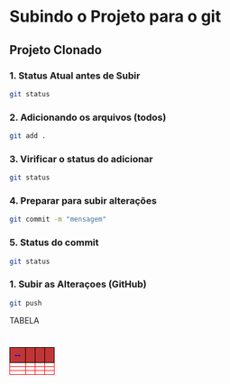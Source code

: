 # Subindo o Projeto para o git 
## Projeto Clonado

### 1. Status Atual antes de Subir

```bash
git status

``` 
### 2. Adicionando os arquivos  (todos)

```bash
git add .

``` 
### 3. Virificar o status do adicionar

```bash
git status

``` 
### 4. Preparar para subir alterações

```bash
git commit -m "mensagem"

``` 
### 5. Status do commit

```bash
git status

``` 
### 1. Subir as Alteraçoes (GitHub)

```bash
git push

```

TABELA

<html>
<head>
    <title></title>
    <style>
        table{
            font-family: arial;
            width: 100%;
        }
        th/* , td */{
            border: 1px solid black;
            background-color: rgb(192, 53, 53);
            color:blue
        }
        td {
            border:1px solid red
        }
      </style>
    </head>
    <body>
        <h1 style="text-align:center;"></h1>
        <table>
            <tr>
                <th>--</th>
                <th></th>
                <th></th>
                <th></th>
                </tr>
                <tr>
                    <td></td>
                    <td></td>
                    <td></td>
                    <td></td>
                </tr>
                <tr>
                    <td></td>
                    <td></td>
                    <td></td>
                    <td></td>
                </tr>
                <tr>
                    <td></td>
                    <td></td>
                    <td></td>
                    <td></td>
                </tr>
        </table>
    </body>
    </html>
